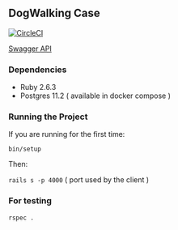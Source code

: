 ## DogWalking Case

[![CircleCI](https://circleci.com/gh/ylaguna/dog_walking/tree/master.svg?style=svg&circle-token=d64bbaa824da0c8d5a81dbef102d51e59e14d0af)](https://circleci.com/gh/ylaguna/dog_walking/tree/master)

[Swagger API](https://app.swaggerhub.com/apis/ylaguna/dogHero)


### Dependencies

* Ruby 2.6.3
* Postgres 11.2 ( available in docker compose )

### Running the Project

If you are running for the first time:

`bin/setup`

Then:

`rails s -p 4000` ( port used by the client )

### For testing

`rspec .`
